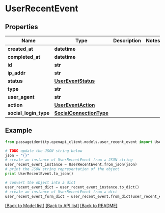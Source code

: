# UserRecentEvent


## Properties
Name | Type | Description | Notes
------------ | ------------- | ------------- | -------------
**created_at** | **datetime** |  | 
**completed_at** | **datetime** |  | 
**id** | **str** |  | 
**ip_addr** | **str** |  | 
**status** | [**UserEventStatus**](UserEventStatus.md) |  | 
**type** | **str** |  | 
**user_agent** | **str** |  | 
**action** | [**UserEventAction**](UserEventAction.md) |  | 
**social_login_type** | [**SocialConnectionType**](SocialConnectionType.md) |  | 

## Example

```python
from passageidentity.openapi_client.models.user_recent_event import UserRecentEvent

# TODO update the JSON string below
json = "{}"
# create an instance of UserRecentEvent from a JSON string
user_recent_event_instance = UserRecentEvent.from_json(json)
# print the JSON string representation of the object
print UserRecentEvent.to_json()

# convert the object into a dict
user_recent_event_dict = user_recent_event_instance.to_dict()
# create an instance of UserRecentEvent from a dict
user_recent_event_form_dict = user_recent_event.from_dict(user_recent_event_dict)
```
[[Back to Model list]](../README.md#documentation-for-models) [[Back to API list]](../README.md#documentation-for-api-endpoints) [[Back to README]](../README.md)


